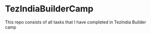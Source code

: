 # TezIndiaBuilderCamp
This repo consists of all tasks that I have completed in TezIndia Builder camp
